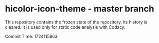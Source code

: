 # hicolor-icon-theme - master branch

This repository contains the frozen state of the repository.
Its history is cleared. It is used only for static code
analysis with Codacy.

Commit Time: 1724115863